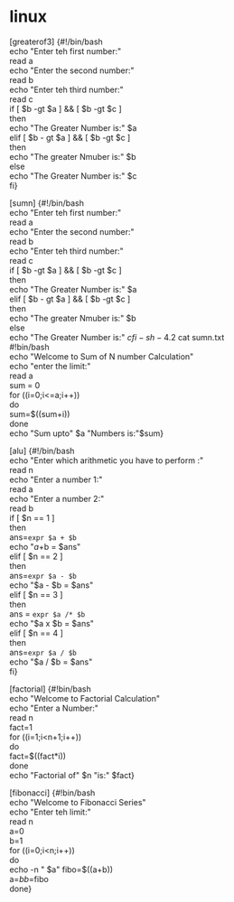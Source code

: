 # linux
[greaterof3]
{#!/bin/bash                                                                                                             
echo "Enter teh first number:"                                                                                          
read a                                                                                                                  
echo "Enter the second number:"                                                                                         
read b                                                                                                                  
        echo "Enter teh third number:"                                                                                  
read c                                                                                                                  
if [ $b -gt $a ] && [ $b -gt $c ]                                                                                       
then                                                                                                                    
        echo "The Greater Number is:" $a                                                                                
elif [ $b - gt $a ] && [ $b -gt $c ]                                                                                    
then                                                                                                                    
        echo "The greater Nmuber is:" $b                                                                                
else                                                                                                                    
        echo "The Greater Number is:" $c                                                                                
fi}

[sumn]
{#!/bin/bash                                                                                                             
echo "Enter teh first number:"                                                                                          
read a                                                                                                                  
echo "Enter the second number:"                                                                                         
read b                                                                                                                  
        echo "Enter teh third number:"                                                                                  
read c                                                                                                                  
if [ $b -gt $a ] && [ $b -gt $c ]                                                                                       
then                                                                                                                    
        echo "The Greater Number is:" $a                                                                                
elif [ $b - gt $a ] && [ $b -gt $c ]                                                                                    
then                                                                                                                    
        echo "The greater Nmuber is:" $b                                                                                
else                                                                                                                    
        echo "The Greater Number is:" $c                                                                                
fi                                                                                                                      
-sh-4.2$ cat sumn.txt                                                                                                   
#!bin/bash                                                                                                              
echo "Welcome to Sum of N number Calculation"                                                                           
echo "enter the limit:"                                                                                                 
read a                                                                                                                  
sum = 0                                                                                                                 
for ((i=0;i<=a;i++))                                                                                                    
do                                                                                                                      
        sum=$((sum+i))                                                                                                  
done                                                                                                                    
echo "Sum upto" $a "Numbers is:"$sum}

[alu]
{#!/bin/bash                                                                                                             
echo "Enter which arithmetic you have to perform :"                                                                     
read n                                                                                                                  
echo "Enter a number 1:"                                                                                                
read a                                                                                                                  
echo "Enter a number 2:"                                                                                                
read b                                                                                                                  
if [ $n == 1 ]                                                                                                          
then                                                                                                                    
ans=`expr $a + $b`                                                                                                      
echo "$a +$b = $ans"                                                                                                    
elif [ $n == 2 ]                                                                                                        
then                                                                                                                    
ans=`expr $a - $b`                                                                                                      
echo "$a - $b = $ans"                                                                                                   
elif [ $n == 3 ]                                                                                                        
then                                                                                                                    
ans = `expr $a /* $b`                                                                                                   
echo "$a x $b = $ans"                                                                                                   
elif [ $n == 4 ]                                                                                                        
then                                                                                                                    
ans=`expr $a / $b`                                                                                                      
echo "$a / $b = $ans"                                                                                                   
fi}

[factorial]
{#!bin/bash                                                                                                              
echo "Welcome to Factorial Calculation"                                                                                 
echo "Enter a Number:"                                                                                                  
read n                                                                                                                  
fact=1                                                                                                                  
for ((i=1;i<n+1;i++))                                                                                                   
do                                                                                                                      
        fact=$((fact*i))                                                                                                
done                                                                                                                    
echo "Factorial of" $n "is:" $fact}

[fibonacci]
{#!bin/bash                                                                                                              
echo "Welcome to Fibonacci Series"                                                                                      
echo "Enter teh limit:"                                                                                                 
read n                                                                                                                  
a=0                                                                                                                     
b=1                                                                                                                     
for ((i=0;i<n;i++))                                                                                                     
do                                                                                                                      
        echo -n " $a"                                                                                                   
        fibo=$((a+b))                                                                                                   
        a=$b                                                                                                            
        b=$fibo                                                                                                         
done}
